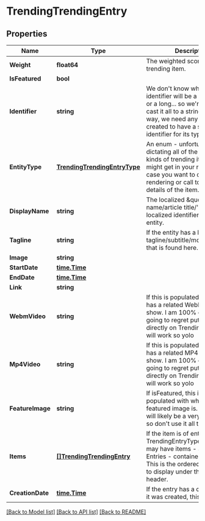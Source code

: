 # TrendingTrendingEntry

## Properties
Name | Type | Description | Notes
------------ | ------------- | ------------- | -------------
**Weight** | **float64** | The weighted score of this trending item. | [optional] 
**IsFeatured** | **bool** |  | [optional] 
**Identifier** | **string** | We don&#39;t know whether the identifier will be a string, a uint, or a long... so we&#39;re going to cast it all to a string. But either way, we need any trending item created to have a single unique identifier for its type. | [optional] 
**EntityType** | [**TrendingTrendingEntryType**](Trending.TrendingEntryType.md) | An enum - unfortunately - dictating all of the possible kinds of trending items that you might get in your result set, in case you want to do custom rendering or call to get the details of the item. | [optional] 
**DisplayName** | **string** | The localized \&quot;display name/article title/&#39;primary localized identifier&#39;\&quot; of the entity. | [optional] 
**Tagline** | **string** | If the entity has a localized tagline/subtitle/motto/whatever, that is found here. | [optional] 
**Image** | **string** |  | [optional] 
**StartDate** | [**time.Time**](time.Time.md) |  | [optional] 
**EndDate** | [**time.Time**](time.Time.md) |  | [optional] 
**Link** | **string** |  | [optional] 
**WebmVideo** | **string** | If this is populated, the entry has a related WebM video to show. I am 100% certain I am going to regret putting this directly on TrendingEntry, but it will work so yolo | [optional] 
**Mp4Video** | **string** | If this is populated, the entry has a related MP4 video to show. I am 100% certain I am going to regret putting this directly on TrendingEntry, but it will work so yolo | [optional] 
**FeatureImage** | **string** | If isFeatured, this image will be populated with whatever the featured image is. Note that this will likely be a very large image, so don&#39;t use it all the time. | [optional] 
**Items** | [**[]TrendingTrendingEntry**](Trending.TrendingEntry.md) | If the item is of entityType TrendingEntryType.Container, it may have items - also Trending Entries - contained within it. This is the ordered list of those to display under the Container&#39;s header. | [optional] 
**CreationDate** | [**time.Time**](time.Time.md) | If the entry has a date at which it was created, this is that date. | [optional] 

[[Back to Model list]](../README.md#documentation-for-models) [[Back to API list]](../README.md#documentation-for-api-endpoints) [[Back to README]](../README.md)


